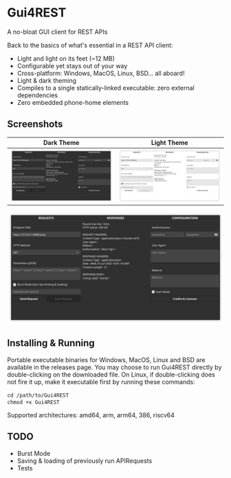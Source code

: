 # Gui4REST
A no-bloat GUI client for REST APIs

Back to the basics of what's essential in a REST API client:
- Light and light on its feet (~12 MB)
- Configurable yet stays out of your way
- Cross-platform: Windows, MacOS, Linux, BSD... all aboard!
- Light & dark theming
- Compiles to a single statically-linked executable: zero external dependencies
- Zero embedded phone-home elements


## Screenshots

| Dark Theme  | Light Theme |
| ------------- | ------------- |
| ![Dark Theme](screenshot-dark-theme.png)  | ![Light Theme](screenshot-light-theme.png)  |

![Dark Theme](screenshot-dark-theme.png)


## Installing & Running
Portable executable binaries for Windows, MacOS, Linux and BSD are available in the releases page.
You may choose to run Gui4REST directly by double-clicking on the downloaded file.
On Linux, if double-clicking does not fire it up, make it executable first by running these commands:
```
cd /path/to/Gui4REST
chmod +x Gui4REST
```
Supported architectures: amd64, arm, arm64, 386, riscv64


## TODO
- Burst Mode
- Saving & loading of previously run APIRequests
- Tests
